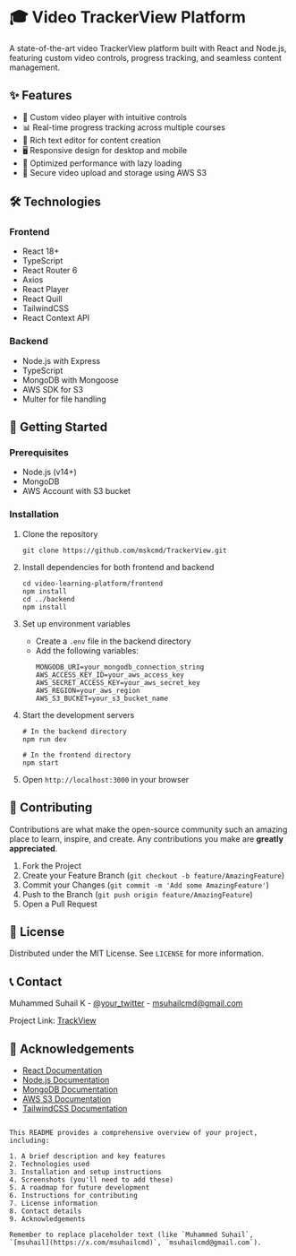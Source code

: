 
# 🎓 Video TrackerView Platform


A state-of-the-art video TrackerView platform built with React and Node.js, featuring custom video controls, progress tracking, and seamless content management.

## ✨ Features

- 🎥 Custom video player with intuitive controls
- 📊 Real-time progress tracking across multiple courses
- 📝 Rich text editor for content creation
- 🖥️ Responsive design for desktop and mobile
- 🚀 Optimized performance with lazy loading
- 🔐 Secure video upload and storage using AWS S3

## 🛠️ Technologies

### Frontend
- React 18+
- TypeScript
- React Router 6
- Axios
- React Player
- React Quill
- TailwindCSS
- React Context API

### Backend
- Node.js with Express
- TypeScript
- MongoDB with Mongoose
- AWS SDK for S3
- Multer for file handling

## 🚀 Getting Started

### Prerequisites

- Node.js (v14+)
- MongoDB
- AWS Account with S3 bucket

### Installation

1. Clone the repository
   ```
   git clone https://github.com/mskcmd/TrackerView.git
   ```

2. Install dependencies for both frontend and backend
   ```
   cd video-learning-platform/frontend
   npm install
   cd ../backend
   npm install
   ```

3. Set up environment variables
   - Create a `.env` file in the backend directory
   - Add the following variables:
     ```
     MONGODB_URI=your_mongodb_connection_string
     AWS_ACCESS_KEY_ID=your_aws_access_key
     AWS_SECRET_ACCESS_KEY=your_aws_secret_key
     AWS_REGION=your_aws_region
     AWS_S3_BUCKET=your_s3_bucket_name
     ```

4. Start the development servers
   ```
   # In the backend directory
   npm run dev

   # In the frontend directory
   npm start
   ```

5. Open `http://localhost:3000` in your browser



## 🤝 Contributing

Contributions are what make the open-source community such an amazing place to learn, inspire, and create. Any contributions you make are **greatly appreciated**.

1. Fork the Project
2. Create your Feature Branch (`git checkout -b feature/AmazingFeature`)
3. Commit your Changes (`git commit -m 'Add some AmazingFeature'`)
4. Push to the Branch (`git push origin feature/AmazingFeature`)
5. Open a Pull Request

## 📜 License

Distributed under the MIT License. See `LICENSE` for more information.

## 📞 Contact

Muhammed Suhail K - [@your_twitter](https://x.com/msuhailcmd) - msuhailcmd@gmail.com

Project Link: [TrackView](https://github.com/mskcmd/TrackView)

## 🙏 Acknowledgements

- [React Documentation](https://reactjs.org/docs/getting-started.html)
- [Node.js Documentation](https://nodejs.org/en/docs/)
- [MongoDB Documentation](https://docs.mongodb.com/)
- [AWS S3 Documentation](https://docs.aws.amazon.com/s3/index.html)
- [TailwindCSS Documentation](https://tailwindcss.com/docs)
```

This README provides a comprehensive overview of your project, including:

1. A brief description and key features
2. Technologies used
3. Installation and setup instructions
4. Screenshots (you'll need to add these)
5. A roadmap for future development
6. Instructions for contributing
7. License information
8. Contact details
9. Acknowledgements

Remember to replace placeholder text (like `Muhammed Suhail`, `[msuhail](https://x.com/msuhailcmd)`, `msuhailcmd@gmail.com`).

